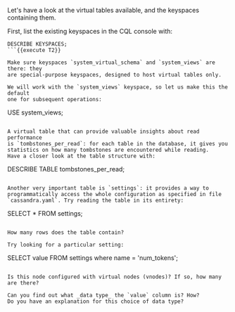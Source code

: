 Let's have a look at the virtual tables available, and the keyspaces containing
them.

First, list the existing keyspaces in the CQL console with:
```
DESCRIBE KEYSPACES;
```{{execute T2}}

Make sure keyspaces `system_virtual_schema` and `system_views` are there: they
are special-purpose keyspaces, designed to host virtual tables only.

We will work with the `system_views` keyspace, so let us make this the default
one for subsequent operations:
```
USE system_views;
```{{execute T2}}

A virtual table that can provide valuable insights about read performance
is `tombstones_per_read`: for each table in the database, it gives you
statistics on how many tombstones are encountered while reading.
Have a closer look at the table structure with:
```
DESCRIBE TABLE tombstones_per_read;
```{{execute T2}}

Another very important table is `settings`: it provides a way to
programmatically access the whole configuration as specified in file
`cassandra.yaml`. Try reading the table in its entirety:
```
SELECT * FROM settings;
```{{execute T2}}

How many rows does the table contain?

Try looking for a particular setting:
```
SELECT value FROM settings where name = 'num_tokens';
```{{execute T2}}

Is this node configured with virtual nodes (vnodes)? If so, how many are there?

Can you find out what _data type_ the `value` column is? How?
Do you have an explanation for this choice of data type?

